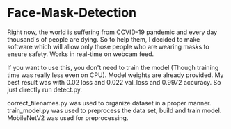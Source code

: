 # Face-Mask-Detection

Right now, the world is suffering from COVID-19 pandemic and every day thousand's of people are dying. So to help them, I decided to make software which will allow only those people who are wearing masks to ensure safety. Works in real-time on webcam feed.

If you want to use this, you don't need to train the model (Though training time was really less even on CPU). Model weights are already provided. My best result was with 0.02 loss and 0.022 val_loss and 0.9972 accuracy. So just directly run detect.py.

correct_filenames.py was used to organize dataset in a proper manner.
train_model.py was used to preprocess the data set, build and train model.
MobileNetV2 was used for preprocessing.
